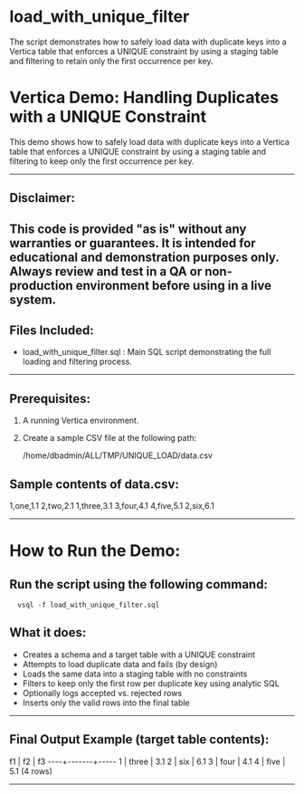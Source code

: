 # load_with_unique_filter
The script demonstrates how to safely load data with duplicate keys into a Vertica table that enforces a UNIQUE constraint by using a staging table and filtering to retain only the first occurrence per key.
# Vertica Demo: Handling Duplicates with a UNIQUE Constraint

This demo shows how to safely load data with duplicate keys into a Vertica table that enforces a UNIQUE constraint by using a staging table and filtering to keep only the first occurrence per key.

------------------------------------------------------------------
## Disclaimer:
This code is provided "as is" without any warranties or guarantees. 
It is intended for educational and demonstration purposes only. 
Always review and test in a QA or non-production environment before using in a live system.
------------------------------------------------------------------

## Files Included:

- load_with_unique_filter.sql   : Main SQL script demonstrating the full loading and filtering process.

------------------------------------------------------------------

## Prerequisites:

1. A running Vertica environment.
2. Create a sample CSV file at the following path:

   /home/dbadmin/ALL/TMP/UNIQUE_LOAD/data.csv

## Sample contents of data.csv:

1,one,1.1
2,two,2.1
1,three,3.1
3,four,4.1
4,five,5.1
2,six,6.1

------------------------------------------------------------------

# How to Run the Demo:

## Run the script using the following command:
```
  vsql -f load_with_unique_filter.sql
```

## What it does:
- Creates a schema and a target table with a UNIQUE constraint
- Attempts to load duplicate data and fails (by design)
- Loads the same data into a staging table with no constraints
- Filters to keep only the first row per duplicate key using analytic SQL
- Optionally logs accepted vs. rejected rows
- Inserts only the valid rows into the final table

------------------------------------------------------------------

## Final Output Example (target table contents):

 f1 |  f2   | f3
----+-------+-----
  1 | three | 3.1
  2 | six   | 6.1
  3 | four  | 4.1
  4 | five  | 5.1
(4 rows)

------------------------------------------------------------------
